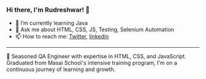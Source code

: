 ### Hi there, I'm Rudreshwar! 👋

- 🌱 I’m currently learning Java
- 💬 Ask me about HTML, CSS, JS, Testing, Selenium Automation
- 📫 How to reach me: 
[Twitter](https://twitter.com/RudreshwarJha), [linkedin](https://www.linkedin.com/in/rudreshwar-jha-69a722154/)
___
🚀 Seasoned QA Engineer with expertise in HTML, CSS, and JavaScript. Graduated from Masai School's intensive training program, I'm on a continuous journey of learning and growth.

